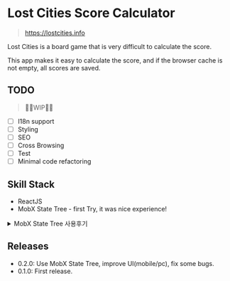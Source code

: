 # Lost Cities Score Calculator

> https://lostcities.info

Lost Cities is a board game that is very difficult to calculate the score.

This app makes it easy to calculate the score, and if the browser cache is not empty, all scores are saved.

## TODO

> 👷‍♂️WIP👷‍♂️

- [ ] I18n support
- [ ] Styling
- [ ] SEO
- [ ] Cross Browsing
- [ ] Test
- [ ] Minimal code refactoring

## Skill Stack

- ReactJS
- MobX State Tree - first Try, it was nice experience!

<details>

<summary>MobX State Tree 사용후기</summary>

### 장점

- `MobX State Tree`를 사용해보니 앱 상태를 중복없이 구조적으로 구성하는데 유용했다.
- Model을 잘 분리하고 비지니스 로직을 집약시킬 수 있었다.
- 전체 상태를 Serialize, Deserialize 하기도 매우 편리했다. 나중에 SSR 처리를 할 떄에도 편리하겠다.
- MobX 바인딩을 그대로 사용할 수 있다.
- 왠지 불편하고 하기 싫게 생겼지만 막상 해보고 익숙해지면 약간의 제약이 가져다 주는 장점들이 정말 편리함

### 단점

- models, actions, views 라는 각 구조안에 필요한 것들이 위치해야해서, 하나의 모델이 너무 커져 관리가 어렵지 않도록 조심해야한다.
- 레퍼런스 개념이 안잡히면 처음에 애를 먹을 수 있다.
- 모델 기반 구조화에 어느정도 익숙한 사람들이 사용하기 좋겠다.
- MobX에 익숙하지 않으면 여러 개념이 헷갈릴 수 있겠다.

</details>

## Releases

- 0.2.0: Use MobX State Tree, improve UI(mobile/pc), fix some bugs.
- 0.1.0: First release.

